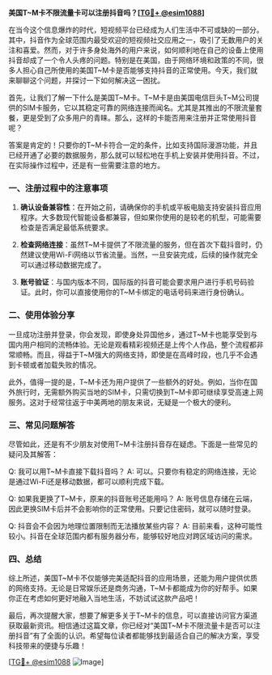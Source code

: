 **美国T~M卡不限流量卡可以注册抖音吗？[[TG💪+ @esim1088](https://t.me/s/esim1088)]**

在当今这个信息爆炸的时代，短视频平台已经成为人们生活中不可或缺的一部分。其中，抖音作为全球范围内最受欢迎的短视频社交应用之一，吸引了无数用户的关注和喜爱。然而，对于许多身处海外的用户来说，如何顺利地在自己的设备上使用抖音却成了一个令人头疼的问题。特别是在美国，由于网络环境和政策的不同，很多人担心自己所使用的美国T~M卡是否能够支持抖音的正常使用。今天，我们就来聊聊这个问题，并探讨一下如何解决这一困扰。

首先，让我们了解一下什么是美国T~M卡。T~M卡是由美国电信巨头T~M公司提供的SIM卡服务，它以其稳定可靠的网络连接而闻名。尤其是其推出的不限流量套餐，更是受到了众多用户的青睐。那么，这样的卡能否用来注册并正常使用抖音呢？

答案是肯定的！只要你的T~M卡符合一定的条件，比如支持国际漫游功能，并且已经开通了必要的数据服务，那么就可以轻松地在手机上安装并使用抖音。不过，在实际操作过程中，还是有一些需要注意的地方。

### 一、注册过程中的注意事项

1. **确认设备兼容性**：在开始之前，请确保你的手机或平板电脑支持安装抖音应用程序。大多数现代智能设备都兼容，但如果你使用的是较老的机型，可能需要检查是否满足最低系统要求。

2. **检查网络连接**：虽然T~M卡提供了不限流量的服务，但在首次下载抖音时，仍然建议使用Wi-Fi网络以节省流量。当然，一旦安装完成，后续的操作就完全可以通过移动数据完成了。

3. **账号验证**：与国内版本不同，国际版的抖音可能会要求用户进行手机号码验证。此时，你可以直接使用你的T~M卡绑定的电话号码来进行身份确认。

### 二、使用体验分享

一旦成功注册并登录，你会发现，即使身处异国他乡，通过T~M卡也能享受到与国内用户相同的流畅体验。无论是观看精彩视频还是上传个人作品，整个流程都非常顺畅。而且，得益于T~M强大的网络支持，即使是在高峰时段，也几乎不会遇到卡顿或者加载失败的情况。

此外，值得一提的是，T~M卡还为用户提供了一些额外的好处。例如，当你在国外旅行时，无需额外购买当地的SIM卡，只需切换到T~M卡即可继续享受高速上网服务。这对于经常往返于中美两地的朋友来说，无疑是一个极大的便利。

### 三、常见问题解答

尽管如此，还是有不少朋友对使用T~M卡注册抖音存在疑虑。下面是一些常见的疑问及其解答：

Q: 我可以用T~M卡直接下载抖音吗？
A: 可以。只要你有稳定的网络连接，无论是通过Wi-Fi还是移动数据，都可以顺利完成下载。

Q: 如果我更换了T~M卡，原来的抖音账号还能用吗？
A: 账号信息存储在云端，因此更换SIM卡后并不会影响你的正常使用。只要记住密码，就可以随时登录。

Q: 抖音会不会因为地理位置限制而无法播放某些内容？
A: 目前来看，这种可能性较小。抖音在全球范围内都有服务器分布，能够较好地应对跨区域访问的需求。

### 四、总结

综上所述，美国T~M卡不仅能够完美适配抖音的应用场景，还能为用户提供优质的网络支持。无论是日常娱乐还是商务沟通，T~M卡都能成为你的好帮手。如果你正在考虑如何更好地融入当地生活，不妨试试这款产品吧！

最后，再次提醒大家，想要了解更多关于T~M卡的信息，可以直接访问官方渠道获取最新资讯。相信通过这篇文章，你已经对“美国T~M卡不限流量卡是否可以注册抖音”有了全面的认识。希望每位读者都能够找到最适合自己的解决方案，享受科技带来的便捷与乐趣！

[[TG💪+ @esim1088](https://t.me/s/esim1088) ![Image](https://i.postimg.cc/4NQfJmqS/Snipaste-2025-05-13-00-14-12.png)]